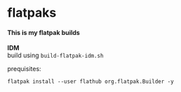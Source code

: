 # flatpaks
#### This is my flatpak builds

**IDM**  
build using `build-flatpak-idm.sh`  

prequisites:
```
flatpak install --user flathub org.flatpak.Builder -y
```
